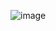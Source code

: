 ![image](https://user-images.githubusercontent.com/59748598/182088329-87f62062-0d03-4de6-9b9e-fc741d0347cb.png)



